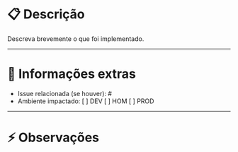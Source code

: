 # 📋 Descrição

Descreva brevemente o que foi implementado.

---

# 🚀 Informações extras

- Issue relacionada (se houver): #
- Ambiente impactado: [ ] DEV [ ] HOM [ ] PROD

---

# ⚡ Observações

<!-- Qualquer detalhe adicional que seja importante para os revisores saberem. -->

